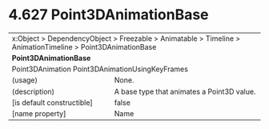 <html dir="LTR" xmlns:mshelp="http://msdn.microsoft.com/mshelp" xmlns:ddue="http://ddue.schemas.microsoft.com/authoring/2003/5" xmlns:xlink="http://www.w3.org/1999/xlink" xmlns:tool="http://www.microsoft.com/tooltip">

<body>
 <input type="hidden" id="userDataCache" class="userDataStyle">
 <input type="hidden" id="hiddenScrollOffset">
 <img id="dropDownImage" style="display:none; height:0; width:0;" src="../local/drpdown.gif">
 <img id="dropDownHoverImage" style="display:none; height:0; width:0;" src="../local/drpdown_orange.gif">
 <img id="collapseImage" style="display:none; height:0; width:0;" src="../local/collapse.gif">
 <img id="expandImage" style="display:none; height:0; width:0;" src="../local/exp.gif">
 <img id="collapseAllImage" style="display:none; height:0; width:0;" src="../local/collall.gif">
 <img id="expandAllImage" style="display:none; height:0; width:0;" src="../local/expall.gif">
 <img id="copyImage" style="display:none; height:0; width:0;" src="../local/copycode.gif">
 <img id="copyHoverImage" style="display:none; height:0; width:0;" src="../local/copycodeHighlight.gif">
 <div id="header"><h1 class="heading">4.627 Point3DAnimationBase</h1></div>

 <div id="mainSection">
 <div id="mainBody">
 <div id="allHistory" class="saveHistory" onsave="saveAll()" onload="loadAll()"></div>
 <p xmlns:wsd="http://wsdev.schemas.microsoft.com/authoring/2008/2" xmlns:msxsl="urn:schemas-microsoft-com:xslt" xmlns:script="urn:script" xmlns:build="urn:build">
 </p>
 <div id="sectionSection0" class="section" name="collapseableSection">
 <content xmlns="http://ddue.schemas.microsoft.com/authoring/2003/5" xmlns:wsd="http://wsdev.schemas.microsoft.com/authoring/2008/2" xmlns:msxsl="urn:schemas-microsoft-com:xslt" xmlns:script="urn:script" xmlns:build="urn:build">
 </content>
 </div>
 <div id="sectionSection1" class="section" name="collapseableSection">
 <content xmlns="http://ddue.schemas.microsoft.com/authoring/2003/5" xmlns:wsd="http://wsdev.schemas.microsoft.com/authoring/2008/2" xmlns:msxsl="urn:schemas-microsoft-com:xslt" xmlns:script="urn:script" xmlns:build="urn:build">
 <table class="ProtocolAuthoredTable" xmlns="">
 <tr><td colspan="2">
<mshelp:link keywords="86913f34-aa06-4c94-9f09-83936a822fd8" tabindex="0">x:Object</mshelp:link> &gt; <mshelp:link keywords="22a604a1-b593-4464-91e4-488285506428" tabindex="0">DependencyObject</mshelp:link> &gt; <mshelp:link keywords="6724267f-782a-4509-a6e9-19f1e3acf436" tabindex="0">Freezable</mshelp:link> &gt; <mshelp:link keywords="4e196363-585f-4026-aad1-79907d6b01af" tabindex="0">Animatable</mshelp:link> &gt; <mshelp:link keywords="7291e215-1ee2-4c13-a6bb-0b337f96011b" tabindex="0">Timeline</mshelp:link> &gt; <mshelp:link keywords="31ec5642-1d41-4f55-adbb-8e12877ee433" tabindex="0">AnimationTimeline</mshelp:link> &gt; <mshelp:link keywords="a79da31b-1c5f-4340-a74e-2b6a1814eb97" tabindex="0">Point3DAnimationBase</mshelp:link> </td>
 </tr>
 <tr><td colspan="2">
 <b>
Point3DAnimationBase </b>
 </td>
 </tr>
 <tr><td colspan="2">
<mshelp:link keywords="bf928e96-9196-4110-85d0-6f7548585759" tabindex="0">Point3DAnimation</mshelp:link> <mshelp:link keywords="7b6120ca-1524-4c9c-8f4f-61fd5bfbc5be" tabindex="0">Point3DAnimationUsingKeyFrames</mshelp:link> </td>
 </tr>
 <tr><td><div class="indent0">(usage)</div></td>
 <td>None. </td>
 </tr>
 <tr><td><div class="indent0">(description)</div></td>
 <td>A base type that animates a Point3D value. </td>
 </tr>
 <tr><td><div class="indent0">[is default constructible]</div></td>
 <td>false </td>
 </tr>
 <tr><td><div class="indent0">[name property]</div></td>
 <td><mshelp:link keywords="7291e215-1ee2-4c13-a6bb-0b337f96011b" tabindex="0">Name</mshelp:link> </td>
 </tr>
</table>
 </content>
 </div>
 <!--[if gte IE 5]>
 <tool:tip element="languageFilterToolTip" avoidmouse="false"/>
 <![endif]-->
 </div>
 <a name="feedback"></a><span></span>
 </div>
</body></html>
